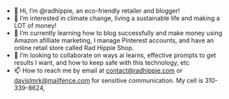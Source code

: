 - 👋 Hi, I’m @radhippie, an eco-friendly retailer and blogger!
- 👀 I’m interested in climate change, living a sustainable life and making a LOT of money!
- 🌱 I’m currently learning how to blog successfully and make money using Amazon afilliate marketing, I manage Pinterest accounts, and have an online retail store called Rad Hippie Shop.
- 💞️ I’m looking to collaborate on ways ai learns, effective prompts to get results I want, and how to keep safe with this technology, etc
- 📫 How to reach me by email at contact@radhippie.com or davislmrk@mailfence.com for sensitive communication. My cell is 310-339-8624,

<!---
radhippie/radhippie is a ✨ special ✨ repository because its `README.md` (this file) appears on your GitHub profile.
You can click the Preview link to take a look at your changes.
--->
